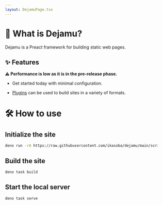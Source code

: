 ```yaml
---
layout: DejamuPage.tsx
---
```


# 🤔 What is Dejamu?

Dejamu is a Preact framework for building static web pages.

## ✨ Features

**⚠ Performance is low as it is in the pre-release phase.**

- Get started today with minimal configuration.

- [Plugins](../plugins/) can be used to build sites in a variety of formats.

# 🛠 How to use

## Initialize the site
```sh
deno run -rA https://raw.githubusercontent.com/ikasoba/dejamu/main/scripts/init.ts
```

## Build the site
```sh
deno task build
```

## Start the local server
```sh
deno task serve
```